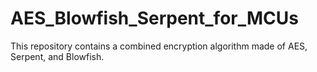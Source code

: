 # AES_Blowfish_Serpent_for_MCUs
This repository contains a combined encryption algorithm made of AES, Serpent, and Blowfish.
